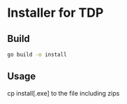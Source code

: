 # Installer for TDP

## Build
```bash
go build -o install
```

## Usage
cp install[.exe] to the file including zips